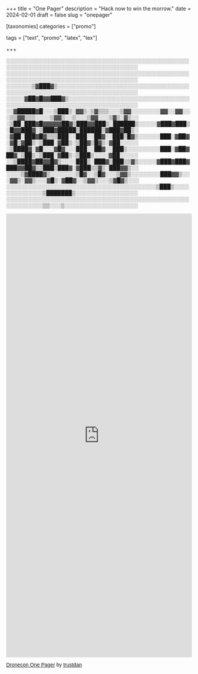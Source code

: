 
+++
title = "One Pager"
description = "Hack now to win the morrow."
date = 2024-02-01
draft = false
slug = "onepager"

[taxonomies]
categories = ["promo"]

tags = ["text", "promo", "latex", "tex"]

+++

░░░░░░░░░░░░░░░░░░░░░░░░░░░░░░░░░░░░░░░░░░░░░░░░░░░░░░░░░░░░░░░░░░░░░░░░░░░░░░░░░░░░░░
░░░░░░░░░░░░░░░░░░░░░░░░░░░░░░░░░░░░░░░░░░░░░░░░░░░░░░░░░░░░░░░░░░░░░░░░░░░░░░░░░░░░░░
░░░░░░░▒▓███▓▒░░░░░░░░░░░░░░░░░░░░░░░░░░░░░░░░░░░░░░░░░░░░░░░░░░░░░░░░░░░░░░░░░░░░░░░░
░░░░░▓██▓█▓▓███▓▒░░░░░░░░░░░░░░░░░░░░░░░░░░░░░░░░░░░░░░░░░░░░░░░░░░░░░░░░░░░░░░░░░░░░░
░░▓█████▓█░░░▒███▒░▓▓▒░▒▓▒▒▒░░░▒▓▓░░░░░░░░▓▓░░▓▓░░░▒▒▓▓▒▒▒░░░░▒▓▓▒░░▒░░░▒▓▓░░░▒▓▒░▓▒░░
░▒██░███▓█▓▓▓▓▓██▓▒███▓▓███▒░██████▒░░░░░▓███▓███▒░█▓▓███▓░▒███▓█████▒██████▒▓███▓██▒░
░▓██░███▓█▓▒▒▒███░░███░░██▓░░███▒█▓▒░░░░░░███░▓██▓░▓█▒▓██▒░▒███░▓██▒░▒██▓▒█▓▒░▓██░░░░░
░▒████▓░▓█░░░▓█▓░░░███░░██▓░░███▒░░░░░░░░░███░▓██▓██▓░▒██▒░▒███░▓██▒░▒███▒░░░░▓██░░░░░
░░▒████▓██▓▓█▓▒░░░░███▒░███▓▒███▒▒▓▒░░░░░▓███▓███▓███▓▓██▓▒▒███▒███▓░▓███▒▒▓▒░███▓▓▒░░
░░░░▒▓████▓▒░░░░░░░▒█▓░░▒█▓░░░▒▓▓▒░░░░░░░░███▓▓▒░░░▓▓▒░▓▓▒░░░▓█▒░▓██▓░░▒▓▓▒░░░▒▓█▓▒░░░
░░░░░░░░░░░░░░░░░░░░░░░░░░░░░░░░░░░░░░░░░▒███▒░░░░░░░░░░░░░░▒███████▒░░░░░░░░░░░░░░░░░
░░░░░░░░░░░░░░░░░░░░░░░░░░░░░░░░░░░░░░░░░░░░░░░░░░░░░░░░░░░░▒▒░░░▒░░░░░░░░░░░░░░░░░░░░

<iframe class="scribd_iframe_embed" title="Dronecon One Pager" src="https://www.scribd.com/embeds/702764062/content?start_page=1&view_mode=scroll&access_key=key-sZD9dKbghKPczz6DojTd" tabindex="0" data-auto-height="true" data-aspect-ratio="0.7729220222793488" scrolling="no" width="100%" height="1200" frameborder="0"></iframe><p  style="   margin: 12px auto 6px auto;   font-family: Helvetica,Arial,Sans-serif;   font-style: normal;   font-variant: normal;   font-weight: normal;   font-size: 14px;   line-height: normal;   font-size-adjust: none;   font-stretch: normal;   -x-system-font: none;   display: block;"   ><a title="View Dronecon One Pager on Scribd" href="https://www.scribd.com/document/702764062/Dronecon-One-Pager#from_embed"  style="text-decoration: underline;">Dronecon One Pager</a> by <a title="View trustdan's profile on Scribd" href="https://www.scribd.com/user/257584835/trustdan#from_embed"  style="text-decoration: underline;">trustdan</a></p>